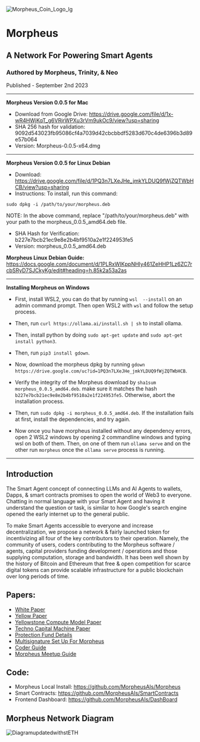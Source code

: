 ![Morpheus_Coin_Logo_lg](https://github.com/MorpheusAIs/Morpheus/assets/1563345/df8448b9-d571-405c-aca1-5adbdab00e72)

# Morpheus
## A Network For Powering Smart Agents
### Authored by Morpheus, Trinity, & Neo
Published - September 2nd 2023

---------
**Morpheus Version 0.0.5 for Mac**
- Download from Google Drive: https://drive.google.com/file/d/1x-wR4HWjKqT_g6VRjrWPXu3rVm9ukOc9/view?usp=sharing
- SHA 256 hash for validation: 9092d543023fb95086cf4a7039d42cbcbbdf5283d670c4de6396b3d89e57b064
- Version: Morpheus-0.0.5-x64.dmg

---------
**Morpheus Version 0.0.5 for Linux Debian**
- Download: https://drive.google.com/file/d/1PQ3n7LXeJHe_jmkYLDUQ9fWjZQTWbHCB/view?usp=sharing
- Instructions: To install, run this command:

`sudo dpkg -i /path/to/your/morpheus.deb`

NOTE: In the above command, replace "/path/to/your/morpheus.deb" with your path to the morpheus_0.0.5_amd64.deb file.
- SHA Hash for Verification:
b227e7bcb21ec9e8e2b4bf9510a2e1f224953fe5
- Version: morpheus_0.0.5_amd64.deb

**Morpheus Linux Debian Guide:**
https://docs.google.com/document/d/1PLRxWIKppNHIy461ZeHHP1Lz6ZC7rcbSRyD7SJCkyKg/edit#heading=h.85k2a53a2as

---------
**Installing Morpheus on Windows**

- First, install WSL2, you can do that by running `wsl  --install` on an admin command prompt. Then open WSL2 with `wsl` and follow the setup process.
    
- Then, run `curl https://ollama.ai/install.sh | sh` to install ollama.

- Then, install python by doing `sudo apt-get update` and `sudo apt-get install python3`.

- Then, run `pip3 install gdown`.

- Now, download the morpheus dpkg by running `gdown https://drive.google.com/uc?id=1PQ3n7LXeJHe_jmkYLDUQ9fWjZQTWbHCB`.

- Verify the integrity of the Morpheus download by `sha1sum morpheus_0.0.5_amd64.deb`. make sure it matches the hash `b227e7bcb21ec9e8e2b4bf9510a2e1f224953fe5`. Otherwise, abort the installation process.

- Then, run `sudo dpkg -i morpheus_0.0.5_amd64.deb`. If the installation fails at first, install the dependencies, and try again.

- Now once you have morpheus installed without any dependency errors, open 2 WSL2 windows by opening 2 commandline windows and typing wsl on both of them. Then, on one of them run `ollama serve` and on the other run `morpheus` once the `ollama serve` process is running.

---------

## Introduction 
The Smart Agent concept of connecting LLMs and AI Agents to wallets, Dapps, & smart contracts promises to open the world of Web3 to everyone. Chatting in normal language with your Smart Agent and having it understand the question or task, is similar to how Google's search engine opened the early internet up to the general public.

To make Smart Agents accessible to everyone and increase decentralization, we propose a network & fairly launched token for incentivizing all four of the key contributors to their operation. Namely, the community of users, coders contributing to the Morpheus software / agents, capital providers funding development / operations and those supplying computation, storage and bandwidth. It has been well shown by the history of Bitcoin and Ethereum that free & open competition for scarce digital tokens can provide scalable infrastructure for a public blockchain over long periods of time.

## Papers:
- [White Paper](https://github.com/MorpheusAIs/Morpheus/blob/main/!KEYDOCS%20README%20FIRST!/2.WhitePaper.md) 
- [Yellow Paper](https://github.com/MorpheusAIs/Morpheus/blob/main/!KEYDOCS%20README%20FIRST!/3.YellowPaper.md) 
- [Yellowstone Compute Model Paper](https://github.com/MorpheusAIs/Morpheus/blob/main/!KEYDOCS%20README%20FIRST!/7.Yellowstone%20Compute%20Model.md) 
- [Techno Capital Machine Paper](https://github.com/MorpheusAIs/Morpheus/blob/main/!KEYDOCS%20README%20FIRST!/4.TechnoCapitalMachineTCM.md)
- [Protection Fund Details](https://github.com/MorpheusAIs/Morpheus/blob/main/!KEYDOCS%20README%20FIRST!/6.Protection%20Fund%20Details.md)
- [Multisignature Set Up For Morpheus](https://github.com/MorpheusAIs/Morpheus/blob/main/!KEYDOCS%20README%20FIRST!/5a.Multisig.md)
- [Coder Guide](https://github.com/MorpheusAIs/Morpheus/blob/main/!KEYDOCS%20README%20FIRST!/11.%20Coder%20Guide.md)
- [Morpheus Meetup Guide](https://github.com/MorpheusAIs/Morpheus/blob/main/!KEYDOCS%20README%20FIRST!/12.%20Morpheus%20Meetup%20Guide.md)

## Code:
-	Morpheus Local Install: https://github.com/MorpheusAIs/Morpheus
-	Smart Contracts: https://github.com/MorpheusAIs/SmartContracts
-	Frontend Dashboard: https://github.com/MorpheusAIs/DashBoard

## Morpheus Network Diagram
![DiagramupdatedwithstETH](https://github.com/MorpheusAIs/Morpheus/assets/1563345/31711e49-0b57-4b41-b231-ee673dbf6664)
